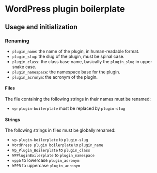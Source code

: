 # WordPress plugin boilerplate

## Usage and initialization
### Renaming
- `plugin_name`: the name of the plugin, in human-readable format.
- `plugin_slug`: the slug of the plugin, must be spinal case.
- `plugin_class`: the class base name, basically the `plugin_slug` in upper snake case.
- `plugin_namespace`: the namespace base for the plugin.
- `plugin_acronym`: the acronym of the plugin.
#### Files
The file containing the following strings in their names must be renamed:
- `wp-plugin-boilerplate` must be replaced by `plugin-slug`
#### Strings
The following strings in files must be globally renamed:
- `wp-plugin-boilerplate` to `plugin-slug`
- `WordPress plugin boilerplate` to `plugin_name`
- `Wp_Plugin_Boilerplate` to `plugin_class`
- `WPPluginBoilerplate` to `plugin_namespace`
- `wppb` to lowercase `plugin_acronym`
- `WPPB` to uppercase `plugin_acronym`